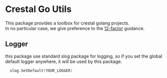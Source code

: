 # Crestal Go Utils

This package provides a toolbox for crestal golang projects.  
In no particular case, we give preference to the [12-factor](https://12factor.net/) guidance.

## Logger
this package use standard slog package for logging, 
so if you set the global default logger anywhere, it will be used by this package.
```go
  slog.SetDefault(YOUR_LOGGER)
```

